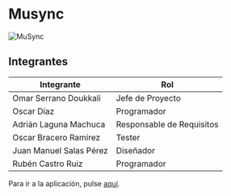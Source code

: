 # Musync

![MuSync](https://i.imgur.com/nKIjsNZ.jpg)

## Integrantes

| Integrante              | Rol                       |
| ----------------------- | ------------------------- |
| Omar Serrano Doukkali   | Jefe de Proyecto          |
| Oscar Díaz              | Programador               |
| Adrián Laguna Machuca   | Responsable de Requisitos |
| Oscar Bracero Ramírez   | Tester                    |
| Juan Manuel Salas Pérez | Diseñador                 |
| Rubén Castro Ruiz       | Programador               |



Para ir a la aplicación, pulse [aquí](https://pensive-heyrovsky-6bdf03.netlify.app/home).

